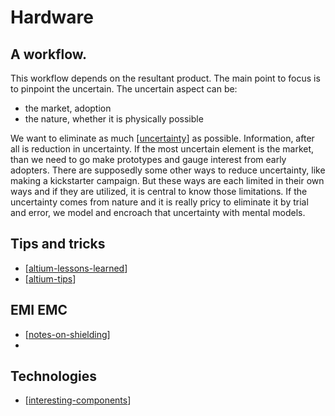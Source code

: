 # Hardware
## A workflow.
This workflow depends on the resultant product.
The main point to focus is to pinpoint the uncertain. 
The uncertain aspect can be:

- the market, adoption
- the nature, whether it is physically possible

We want to eliminate as much [[uncertainty]] as possible. Information, after all is reduction in uncertainty. 
If the most uncertain element is the market, than we need to go make prototypes and gauge interest from early adopters.
There are supposedly some other ways to reduce uncertainty, like making a kickstarter campaign. But these ways are each limited in their own ways and if they are utilized, it is central to know those limitations. 
If the uncertainty comes from nature and it is really pricy to eliminate it by trial and error, we model and encroach that uncertainty with mental models. 

## Tips and tricks
- [[altium-lessons-learned]] 
- [[altium-tips]]

## EMI EMC
- [[notes-on-shielding]]
- 
  


## Technologies
- [[interesting-components]]


[//begin]: # "Autogenerated link references for markdown compatibility"
[uncertainty]: uncertainty.md "uncertainty"
[altium-lessons-learned]: altium-lessons-learned.md "Altium Lessons Learned"
[altium-tips]: altium-tips.md "altium-tips"
[notes-on-shielding]: notes-on-shielding.md "notes-on-shielding"
[interesting-components]: interesting-components.md "interesting components"
[//end]: # "Autogenerated link references"